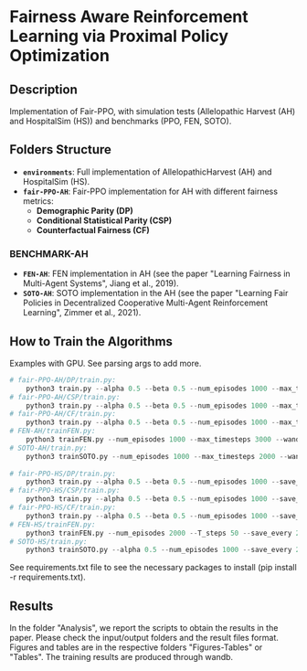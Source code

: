# Fairness Aware Reinforcement Learning via Proximal Policy Optimization

## Description
Implementation of Fair-PPO, with simulation tests (Allelopathic Harvest (AH) and HospitalSim (HS)) and benchmarks (PPO, FEN, SOTO).

## Folders Structure
* **`environments`**: Full implementation of AllelopathicHarvest (AH) and HospitalSim (HS).
* **`fair-PPO-AH`**: Fair-PPO implementation for AH with different fairness metrics:
    * **Demographic Parity (DP)**
    * **Conditional Statistical Parity (CSP)**
    * **Counterfactual Fairness (CF)**

### BENCHMARK-AH
* **`FEN-AH`**: FEN implementation in AH (see the paper "Learning Fairness in Multi-Agent Systems", Jiang et al., 2019).
* **`SOTO-AH`**: SOTO implementation in the AH (see the paper "Learning Fair Policies in Decentralized Cooperative Multi-Agent Reinforcement Learning", Zimmer et al., 2021).
	
## How to Train the Algorithms
Examples with GPU. See parsing args to add more.

```python
# fair-PPO-AH/DP/train.py: 
	python3 train.py --alpha 0.5 --beta 0.5 --num_episodes 1000 --max_timesteps 3000 --wandb_run_name "fairppo_dp_run1" --cuda "cuda:0"
# fair-PPO-AH/CSP/train.py:
	python3 train.py --alpha 0.5 --beta 0.5 --num_episodes 1000 --max_timesteps 3000 --wandb_run_name "fairppo_run_1" --cuda "cuda:0"
# fair-PPO-AH/CF/train.py:
	python3 train.py --alpha 0.5 --beta 0.5 --num_episodes 1000 --max_timesteps 3000 --wandb_run_name "counterfactual_ppo_run_1" --cuda "cuda:0"
# FEN-AH/trainFEN.py:
	python3 trainFEN.py --num_episodes 1000 --max_timesteps 3000 --wandb_run_name "fen_run_1" --cuda "cuda:0"
# SOTO-AH/train.py:
	python3 trainSOTO.py --num_episodes 1000 --max_timesteps 2000 --wandb_run_name "soto_run_1" --cuda "cuda:0"
	
# fair-PPO-HS/DP/train.py: 
	python3 train.py --alpha 0.5 --beta 0.5 --num_episodes 1000 --save_every 200 --wandb_run_name "fairppo_dp_run1" --cuda "cuda:0"
# fair-PPO-HS/CSP/train.py:
	python3 train.py --alpha 0.5 --beta 0.5 --num_episodes 1000 --save_every 200 --wandb_run_name "fairppo_dp_run1" --cuda "cuda:0"
# fair-PPO-HS/CF/train.py:
	python3 train.py --alpha 0.5 --beta 0.5 --num_episodes 1000 --save_every 200 --wandb_run_name "counterfactual_ppo_run_1" --cuda "cuda:0"
# FEN-HS/trainFEN.py:
	python3 trainFEN.py --num_episodes 2000 --T_steps 50 --save_every 250 --wandb_run_name "fen_run_1" --cuda "cuda:0"
# SOTO-HS/train.py:
	python3 trainSOTO.py --alpha 0.5 --num_episodes 1000 --save_every 200 --wandb_run_name "soto_run_1" --cuda "cuda:0"
```
	
See requirements.txt file to see the necessary packages to install (pip install -r requirements.txt).

## Results
In the folder "Analysis", we report the scripts to obtain the results in the paper. Please check the input/output folders and the result files format.
Figures and tables are in the respective folders "Figures-Tables" or "Tables". The training results are produced through wandb.

